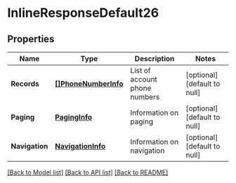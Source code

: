 # InlineResponseDefault26

## Properties
Name | Type | Description | Notes
------------ | ------------- | ------------- | -------------
**Records** | [**[]PhoneNumberInfo**](PhoneNumberInfo.md) | List of account phone numbers | [optional] [default to null]
**Paging** | [**PagingInfo**](PagingInfo.md) | Information on paging | [optional] [default to null]
**Navigation** | [**NavigationInfo**](NavigationInfo.md) | Information on navigation | [optional] [default to null]

[[Back to Model list]](../README.md#documentation-for-models) [[Back to API list]](../README.md#documentation-for-api-endpoints) [[Back to README]](../README.md)


